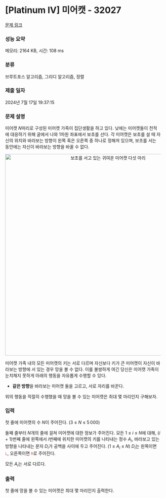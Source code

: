 # [Platinum IV] 미어캣 - 32027 

[문제 링크](https://www.acmicpc.net/problem/32027) 

### 성능 요약

메모리: 2164 KB, 시간: 108 ms

### 분류

브루트포스 알고리즘, 그리디 알고리즘, 정렬

### 제출 일자

2024년 7월 17일 19:37:15

### 문제 설명

<p>미어캣 <em>N</em>마리로 구성된 미어캣 가족이 집단생활을 하고 있다. 낮에는 미어캣들이 천적에 대응하기 위해 굴에서 나와 1차원 좌표에서 보초를 선다. 각 미어캣은 보초를 설 때 자신의 위치와 바라보는 방향이 왼쪽 혹은 오른쪽 중 하나로 정해져 있으며, 보초를 서는 동안에는 자신이 바라보는 방향을 바꿀 수 없다.</p>

<p style="text-align:center;"><img alt="보초를 서고 있는 귀여운 미어캣 다섯 마리" src="https://upload.acmicpc.net/053be683-c46c-4d9c-b8e6-5ec93e19849e/-/preview/" style="max-width: 100%; width: 650px;"></p>

<p>미어캣 가족 내의 모든 미어캣의 키는 서로 다르며 자신보다 키가 큰 미어캣이 자신이 바라보는 방향에 서 있는 경우 망을 볼 수 없다. 이를 불쌍하게 여긴 당신은 미어캣 가족이 눈치채지 못하게 아래의 행동을 자유롭게 수행할 수 있다.</p>

<ul>
	<li><strong>같은 방향</strong>을 바라보는 미어캣 둘을 고르고, 서로 자리를 바꾼다.</li>
</ul>

<p>위의 행동을 적절히 수행했을 때 망을 볼 수 있는 미어캣은 최대 몇 마리인지 구해보자.</p>

### 입력 

 <p>첫 줄에 미어캣의 수 <em>N</em>이 주어진다. (3 ≤ <em>N</em> ≤ 5 000)</p>

<p>둘째 줄부터 <em>N</em>개의 줄에 걸쳐 미어캣에 대한 정보가 주어진다. 모든 1 ≤ <em>i</em> ≤ <em>N</em>에 대해, (<em>i</em> + 1)번째 줄에 왼쪽에서 <em>i</em>번째에 위치한 미어캣의 키를 나타내는 정수 <em>A</em><sub><em>i</em></sub>, 바라보고 있는 방향을 나타내는 문자 <em>D</em><sub><em>i</em></sub>가 공백을 사이에 두고 주어진다. (1 ≤ <em>A</em><sub><em>i</em></sub> ≤ <em>N</em>) <em>D</em><sub><em>i</em></sub>는 왼쪽이면 <span style="color:#e74c3c;"><code>L</code></span>, 오른쪽이면 <span style="color:#e74c3c;"><code>R</code></span>로 주어진다.</p>

<p>모든 <em>A</em><sub><em>i</em></sub>는 서로 다르다.</p>

### 출력 

 <p>첫 줄에 망을 볼 수 있는 미어캣은 최대 몇 마리인지 출력한다.</p>

